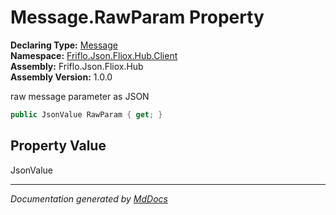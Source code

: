 ﻿<!--  
  <auto-generated>   
    The contents of this file were generated by a tool.  
    Changes to this file may be list if the file is regenerated  
  </auto-generated>   
-->

# Message.RawParam Property

**Declaring Type:** [Message](../index.md)  
**Namespace:** [Friflo.Json.Fliox.Hub.Client](../../index.md)  
**Assembly:** Friflo.Json.Fliox.Hub  
**Assembly Version:** 1.0.0

raw message parameter as JSON

```csharp
public JsonValue RawParam { get; }
```

## Property Value

JsonValue

___

*Documentation generated by [MdDocs](https://github.com/ap0llo/mddocs)*
